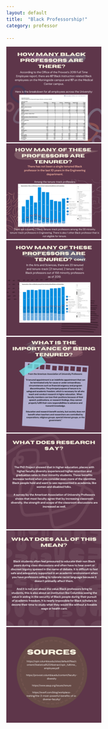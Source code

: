 ```yaml
---
layout: default
title:  "Black Professorship!"
category: professor

---
```


<img src="../images/black professorship/2.png" alt="second slide" class="center" style="margin-left: auto; margin-right: auto; width: 50%;">
<img src="../images/black professorship/3.png" alt="second slide" class="center" style="margin-left: auto; margin-right: auto; width: 50%;">
<img src="../images/black professorship/4.png" alt="second slide" class="center" style="margin-left: auto; margin-right: auto; width: 50%;">
<img src="../images/black professorship/5.png" alt="second slide" class="center" style="margin-left: auto; margin-right: auto; width: 50%;">
<img src="../images/black professorship/6.png" alt="second slide" class="center" style="margin-left: auto; margin-right: auto; width: 50%;">
<img src="../images/black professorship/7.png" alt="second slide" class="center" style="margin-left: auto; margin-right: auto; width: 50%;">
<img src="../images/black professorship/8.png" alt="second slide" class="center" style="margin-left: auto; margin-right: auto; width: 50%;">


